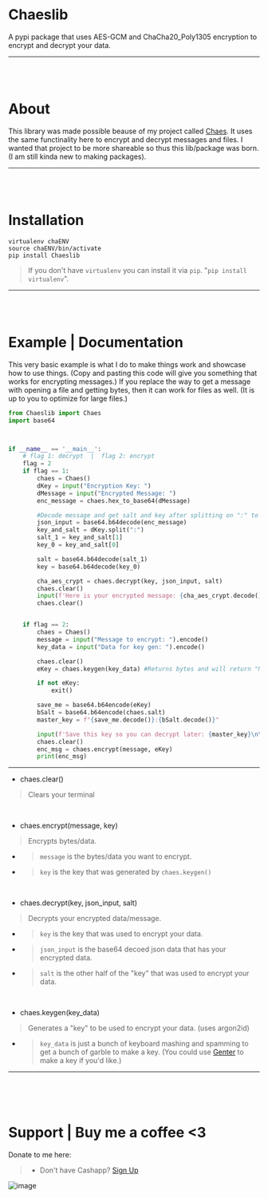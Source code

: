 # Chaeslib
A pypi package that uses AES-GCM and ChaCha20_Poly1305 encryption to encrypt and decrypt your data.
__ __

<br>
<br>

# About
This library was made possible beause of my project called [Chaes](https://github.com/therealOri/Chaes). It uses the same functinality here to encrypt and decrypt messages and files. I wanted that project to be more shareable so thus this lib/package was born. (I am still kinda new to making packages).
__ __


<br>
<br>

# Installation
```
virtualenv chaENV
source chaENV/bin/activate
pip install Chaeslib
```
> If you don't have `virtualenv` you can install it via `pip`. "`pip install virtualenv`".
__ __

<br>
<br>

# Example | Documentation
This very basic example is what I do to make things work and showcase how to use things. (Copy and pasting this code will give you something that works for encrypting messages.) If you replace the way to get a message with opening a file and getting bytes, then it can work for files as well. (It is up to you to optimize for large files.)
```python
from Chaeslib import Chaes
import base64



if __name__ == '__main__':
    # flag 1: decrypt  |  flag 2: encrypt
    flag = 2
    if flag == 1:
        chaes = Chaes()
        dKey = input("Encryption Key: ")
        dMessage = input("Encrypted Message: ")
        enc_message = chaes.hex_to_base64(dMessage)

        #Decode message and get salt and key after splitting on ":" to make a list.
        json_input = base64.b64decode(enc_message)
        key_and_salt = dKey.split(":")
        salt_1 = key_and_salt[1]
        key_0 = key_and_salt[0]

        salt = base64.b64decode(salt_1)
        key = base64.b64decode(key_0)

        cha_aes_crypt = chaes.decrypt(key, json_input, salt)
        chaes.clear()
        input(f'Here is your encrypted message: {cha_aes_crypt.decode()}\n\nPress "enter" to contine...')
        chaes.clear()


    if flag == 2:
        chaes = Chaes()
        message = input("Message to encrypt: ").encode()
        key_data = input("Data for key gen: ").encode()

        chaes.clear()
        eKey = chaes.keygen(key_data) #Returns bytes and will return "None" if what's provided is less than 100 characters.

        if not eKey:
            exit()

        save_me = base64.b64encode(eKey)
        bSalt = base64.b64encode(chaes.salt)
        master_key = f"{save_me.decode()}:{bSalt.decode()}"

        input(f'Save this key so you can decrypt later: {master_key}\n\nPress "enter" to contine...')
        chaes.clear()
        enc_msg = chaes.encrypt(message, eKey)
        print(enc_msg)

```
__ __

- chaes.clear()
> Clears your terminal

<br>

- chaes.encrypt(message, key)
> Encrypts bytes/data.

- > `message` is the bytes/data you want to encrypt.
- > `key` is the key that was generated by `chaes.keygen()`


<br>

- chaes.decrypt(key, json_input, salt)
> Decrypts your encrypted data/message.

- > `key` is the key that was used to encrypt your data.
- > `json_input` is the base64 decoed json data that has your encrypted data.
- > `salt` is the other half of the "key" that was used to encrypt your data.

<br>

- chaes.keygen(key_data)
> Generates a "key" to be used to encrypt your data. (uses argon2id)

- > `key_data` is just a bunch of keyboard mashing and spamming to get a bunch of garble to make a key. (You could use [Genter](https://github.com/therealOri/Genter) to make a key if you'd like.)
__ __

<br />
<br />
<br />


# Support  |  Buy me a coffee <3
Donate to me here:
> - Don't have Cashapp? [Sign Up](https://cash.app/app/TKWGCRT)

![image](https://user-images.githubusercontent.com/45724082/158000721-33c00c3e-68bb-4ee3-a2ae-aefa549cfb33.png)



